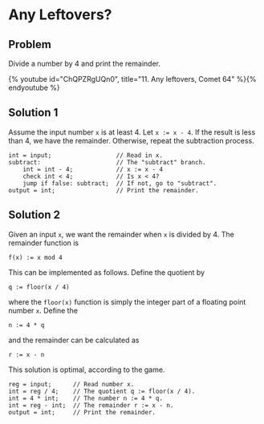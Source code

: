 # Any Leftovers?

## Problem

Divide a number by 4 and print the remainder.

{% youtube id="ChQPZRgUQn0", title="11. Any leftovers, Comet 64" %}{% endyoutube %}

## Solution 1

Assume the input number `x` is at least 4. Let `x := x - 4`. If the result is
less than 4, we have the remainder. Otherwise, repeat the subtraction process.

```
int = input;                  // Read in x.
subtract:                     // The "subtract" branch.
    int = int - 4;            // x := x - 4
    check int < 4;            // Is x < 4?
    jump if false: subtract;  // If not, go to "subtract".
output = int;                 // Print the remainder.
```

## Solution 2

Given an input `x`, we want the remainder when `x` is divided by 4. The
remainder function is

```
f(x) := x mod 4
```

This can be implemented as follows. Define the quotient by

```
q := floor(x / 4)
```

where the `floor(x)` function is simply the integer part of a floating point
number `x`. Define the

```
n := 4 * q
```

and the remainder can be calculated as

```
r := x - n
```

This solution is optimal, according to the game.

```
reg = input;      // Read number x.
int = reg / 4;    // The quotient q := floor(x / 4).
int = 4 * int;    // The number n := 4 * q.
int = reg - int;  // The remainder r := x - n.
output = int;     // Print the remainder.
```
